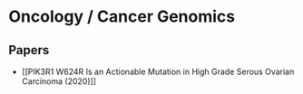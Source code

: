 # Oncology / Cancer Genomics

## Papers

- [[PIK3R1 W624R Is an Actionable Mutation in High Grade Serous Ovarian Carcinoma (2020)]]
